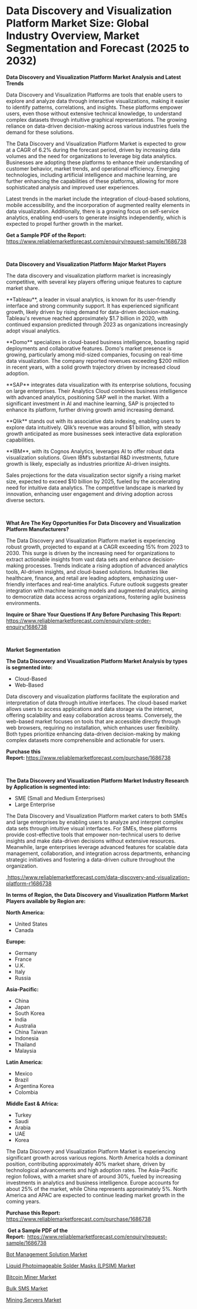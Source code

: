 <p><h1>Data Discovery and Visualization Platform Market Size: Global Industry Overview, Market Segmentation and Forecast (2025 to 2032)</h1></p><p><strong>Data Discovery and Visualization Platform Market Analysis and Latest Trends</strong></p>
<p><p>Data Discovery and Visualization Platforms are tools that enable users to explore and analyze data through interactive visualizations, making it easier to identify patterns, correlations, and insights. These platforms empower users, even those without extensive technical knowledge, to understand complex datasets through intuitive graphical representations. The growing reliance on data-driven decision-making across various industries fuels the demand for these solutions.</p><p>The Data Discovery and Visualization Platform Market is expected to grow at a CAGR of 6.2% during the forecast period, driven by increasing data volumes and the need for organizations to leverage big data analytics. Businesses are adopting these platforms to enhance their understanding of customer behavior, market trends, and operational efficiency. Emerging technologies, including artificial intelligence and machine learning, are further enhancing the capabilities of these platforms, allowing for more sophisticated analysis and improved user experiences.</p><p>Latest trends in the market include the integration of cloud-based solutions, mobile accessibility, and the incorporation of augmented reality elements in data visualization. Additionally, there is a growing focus on self-service analytics, enabling end-users to generate insights independently, which is expected to propel further growth in the market.</p></p>
<p><strong>Get a Sample PDF of the Report:&nbsp;</strong> <a href="https://www.reliablemarketforecast.com/enquiry/request-sample/1686738?utm_campaign=1110&utm_medium=2&utm_source=Github&utm_content=ia&utm_term=26032025&utm_id=data-discovery-and-visualization-platform">https://www.reliablemarketforecast.com/enquiry/request-sample/1686738</a></p>
<p>&nbsp;</p>
<p><strong>Data Discovery and Visualization Platform Major Market Players</strong></p>
<p><p>The data discovery and visualization platform market is increasingly competitive, with several key players offering unique features to capture market share. </p><p>**Tableau**, a leader in visual analytics, is known for its user-friendly interface and strong community support. It has experienced significant growth, likely driven by rising demand for data-driven decision-making. Tableau's revenue reached approximately $1.7 billion in 2020, with continued expansion predicted through 2023 as organizations increasingly adopt visual analytics.</p><p>**Domo** specializes in cloud-based business intelligence, boasting rapid deployments and collaborative features. Domo's market presence is growing, particularly among mid-sized companies, focusing on real-time data visualization. The company reported revenues exceeding $200 million in recent years, with a solid growth trajectory driven by increased cloud adoption.</p><p>**SAP** integrates data visualization with its enterprise solutions, focusing on large enterprises. Their Analytics Cloud combines business intelligence with advanced analytics, positioning SAP well in the market. With a significant investment in AI and machine learning, SAP is projected to enhance its platform, further driving growth amid increasing demand.</p><p>**Qlik** stands out with its associative data indexing, enabling users to explore data intuitively. Qlik’s revenue was around $1 billion, with steady growth anticipated as more businesses seek interactive data exploration capabilities.</p><p>**IBM**, with its Cognos Analytics, leverages AI to offer robust data visualization solutions. Given IBM’s substantial R&D investments, future growth is likely, especially as industries prioritize AI-driven insights.</p><p>Sales projections for the data visualization sector signify a rising market size, expected to exceed $10 billion by 2025, fueled by the accelerating need for intuitive data analytics. The competitive landscape is marked by innovation, enhancing user engagement and driving adoption across diverse sectors.</p></p>
<p>&nbsp;</p>
<p><strong>What Are The Key Opportunities For Data Discovery and Visualization Platform Manufacturers?</strong></p>
<p><p>The Data Discovery and Visualization Platform market is experiencing robust growth, projected to expand at a CAGR exceeding 15% from 2023 to 2030. This surge is driven by the increasing need for organizations to extract actionable insights from vast data sets and enhance decision-making processes. Trends indicate a rising adoption of advanced analytics tools, AI-driven insights, and cloud-based solutions. Industries like healthcare, finance, and retail are leading adopters, emphasizing user-friendly interfaces and real-time analytics. Future outlook suggests greater integration with machine learning models and augmented analytics, aiming to democratize data access across organizations, fostering agile business environments.</p></p>
<p><strong>Inquire or Share Your Questions If Any Before Purchasing This Report:</strong> <a href="https://www.reliablemarketforecast.com/enquiry/pre-order-enquiry/1686738?utm_campaign=1110&utm_medium=2&utm_source=Github&utm_content=ia&utm_term=26032025&utm_id=data-discovery-and-visualization-platform">https://www.reliablemarketforecast.com/enquiry/pre-order-enquiry/1686738</a></p>
<p>&nbsp;</p>
<p><strong>Market Segmentation</strong></p>
<p><strong>The Data Discovery and Visualization Platform Market Analysis by types is segmented into:</strong></p>
<p><ul><li>Cloud-Based</li><li>Web-Based</li></ul></p>
<p><p>Data discovery and visualization platforms facilitate the exploration and interpretation of data through intuitive interfaces. The cloud-based market allows users to access applications and data storage via the internet, offering scalability and easy collaboration across teams. Conversely, the web-based market focuses on tools that are accessible directly through web browsers, requiring no installation, which enhances user flexibility. Both types prioritize enhancing data-driven decision-making by making complex datasets more comprehensible and actionable for users.</p></p>
<p><strong>Purchase this Report:&nbsp;</strong><a href="https://www.reliablemarketforecast.com/purchase/1686738?utm_campaign=1110&utm_medium=2&utm_source=Github&utm_content=ia&utm_term=26032025&utm_id=data-discovery-and-visualization-platform">https://www.reliablemarketforecast.com/purchase/1686738</a></p>
<p>&nbsp;</p>
<p><strong>The Data Discovery and Visualization Platform Market Industry Research by Application is segmented into:</strong></p>
<p><ul><li>SME (Small and Medium Enterprises)</li><li>Large Enterprise</li></ul></p>
<p><p>The Data Discovery and Visualization Platform market caters to both SMEs and large enterprises by enabling users to analyze and interpret complex data sets through intuitive visual interfaces. For SMEs, these platforms provide cost-effective tools that empower non-technical users to derive insights and make data-driven decisions without extensive resources. Meanwhile, large enterprises leverage advanced features for scalable data management, collaboration, and integration across departments, enhancing strategic initiatives and fostering a data-driven culture throughout the organization.</p></p>
<p><a href="https://www.reliablemarketforecast.com/data-discovery-and-visualization-platform-r1686738?utm_campaign=1110&utm_medium=2&utm_source=Github&utm_content=ia&utm_term=26032025&utm_id=data-discovery-and-visualization-platform">&nbsp;https://www.reliablemarketforecast.com/data-discovery-and-visualization-platform-r1686738</a></p>
<p><strong>In terms of Region, the Data Discovery and Visualization Platform Market Players available by Region are:</strong></p>
<p>
    <p> <strong> North America: </strong>
        <ul>
            <li>United States</li>
            <li>Canada</li>
        </ul>
        </p> 
    <p> <strong> Europe: </strong>
        <ul>
            <li>Germany</li>
            <li>France</li>
            <li>U.K.</li>
            <li>Italy</li>
            <li>Russia</li>
        </ul>
        </p> 
    <p> <strong> Asia-Pacific: </strong>
        <ul>
            <li>China</li>
            <li>Japan</li>
            <li>South Korea</li>
            <li>India</li>
            <li>Australia</li>
            <li>China Taiwan</li>
            <li>Indonesia</li>
            <li>Thailand</li>
            <li>Malaysia</li>
        </ul>
        </p> 
    <p> <strong> Latin America: </strong>
        <ul>
            <li>Mexico</li>
            <li>Brazil</li>
            <li>Argentina Korea</li>
            <li>Colombia</li>
        </ul>
        </p> 
    <p> <strong> Middle East & Africa: </strong>
        <ul>
            <li>Turkey</li>
            <li>Saudi</li>
            <li>Arabia</li>
            <li>UAE</li>
            <li>Korea</li>
        </ul>
    </p>
    </p>
<p><p>The Data Discovery and Visualization Platform Market is experiencing significant growth across various regions. North America holds a dominant position, contributing approximately 40% market share, driven by technological advancements and high adoption rates. The Asia-Pacific region follows, with a market share of around 30%, fueled by increasing investments in analytics and business intelligence. Europe accounts for about 25% of the market, while China represents approximately 5%. North America and APAC are expected to continue leading market growth in the coming years.</p></p>
<p><strong>Purchase this Report: </strong><a href="https://www.reliablemarketforecast.com/purchase/1686738?utm_campaign=1110&utm_medium=2&utm_source=Github&utm_content=ia&utm_term=26032025&utm_id=data-discovery-and-visualization-platform">https://www.reliablemarketforecast.com/purchase/1686738</a></p>
<p>&nbsp;<strong>Get a Sample PDF of the Report:&nbsp;&nbsp;</strong><a href="https://www.reliablemarketforecast.com/enquiry/request-sample/1686738?utm_campaign=1110&utm_medium=2&utm_source=Github&utm_content=ia&utm_term=26032025&utm_id=data-discovery-and-visualization-platform">https://www.reliablemarketforecast.com/enquiry/request-sample/1686738</a></p>
<p><strong></strong></p>
<p><p><a href="https://github.com/romeoacuffap/Market-Research-Report-List-1/blob/main/bot-management-solution-market.md?utm_campaign=1110&utm_medium=2&utm_source=Github&utm_content=ia&utm_term=26032025&utm_id=data-discovery-and-visualization-platform">Bot Management Solution Market</a></p><p><a href="https://github.com/prumrupear/Market-Research-Report-List-1/blob/main/liquid-photoimageable-solder-masks-lpsim-market.md?utm_campaign=1110&utm_medium=2&utm_source=Github&utm_content=ia&utm_term=26032025&utm_id=data-discovery-and-visualization-platform">Liquid Photoimageable Solder Masks (LPSIM) Market</a></p><p><a href="https://github.com/borsiflorsfa/Market-Research-Report-List-1/blob/main/bitcoin-miner-market.md?utm_campaign=1110&utm_medium=2&utm_source=Github&utm_content=ia&utm_term=26032025&utm_id=data-discovery-and-visualization-platform">Bitcoin Miner Market</a></p><p><a href="https://github.com/goreabeeran/Market-Research-Report-List-1/blob/main/bulk-sms-market.md?utm_campaign=1110&utm_medium=2&utm_source=Github&utm_content=ia&utm_term=26032025&utm_id=data-discovery-and-visualization-platform">Bulk SMS Market</a></p><p><a href="https://github.com/kelttnandan9/Market-Research-Report-List-1/blob/main/mining-servers-market.md?utm_campaign=1110&utm_medium=2&utm_source=Github&utm_content=ia&utm_term=26032025&utm_id=data-discovery-and-visualization-platform">Mining Servers Market</a></p></p>